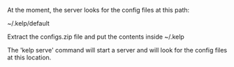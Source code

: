 At the moment, the server looks for the config files at this path:

~/.kelp/default

Extract the configs.zip file and put the contents inside ~/.kelp

The 'kelp serve' command will start a server and will look for the config files at this location.
